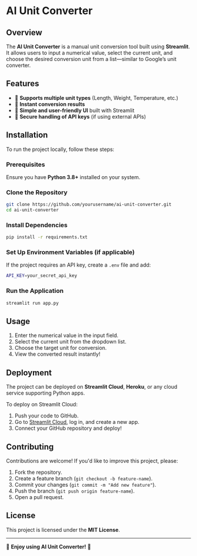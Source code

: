 # AI Unit Converter

## Overview

The **AI Unit Converter** is a manual unit conversion tool built using **Streamlit**. It allows users to input a numerical value, select the current unit, and choose the desired conversion unit from a list—similar to Google’s unit converter.

## Features

- 📏 **Supports multiple unit types** (Length, Weight, Temperature, etc.)
- 🔄 **Instant conversion results**
- 🎨 **Simple and user-friendly UI** built with Streamlit
- 🔐 **Secure handling of API keys** (if using external APIs)

## Installation

To run the project locally, follow these steps:

### Prerequisites

Ensure you have **Python 3.8+** installed on your system.

### Clone the Repository

```bash
git clone https://github.com/yourusername/ai-unit-converter.git
cd ai-unit-converter
```

### Install Dependencies

```bash
pip install -r requirements.txt
```

### Set Up Environment Variables (if applicable)

If the project requires an API key, create a `.env` file and add:

```bash
API_KEY=your_secret_api_key
```

### Run the Application

```bash
streamlit run app.py
```

## Usage

1. Enter the numerical value in the input field.
2. Select the current unit from the dropdown list.
3. Choose the target unit for conversion.
4. View the converted result instantly!

## Deployment

The project can be deployed on **Streamlit Cloud**, **Heroku**, or any cloud service supporting Python apps.

To deploy on Streamlit Cloud:

1. Push your code to GitHub.
2. Go to [Streamlit Cloud](https://share.streamlit.io/), log in, and create a new app.
3. Connect your GitHub repository and deploy!

## Contributing

Contributions are welcome! If you'd like to improve this project, please:

1. Fork the repository.
2. Create a feature branch (`git checkout -b feature-name`).
3. Commit your changes (`git commit -m "Add new feature"`).
4. Push the branch (`git push origin feature-name`).
5. Open a pull request.

## License

This project is licensed under the **MIT License**.

---
🌟 **Enjoy using AI Unit Converter!** 🌟
